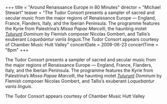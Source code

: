 +++
title = "Around Renaissance Europe in 80 Minutes"
director = "Michael Stewart"
teaser = "The Tudor Consort presents a sampler of sacred and secular music from the major regions of Renaissance Europe — England, France, Flanders, Italy, and the Iberian Peninsula. The programme features the Kyrie from Palestrina’s *Missa Papae Marcelli*, the haunting motet *<u>Tulurunt</u> Dominum* by Flemish composer Nicolas Gombert, and Tallis’s exuberant *Loquebantur variis linguis*.The Tudor Consort appears courtesy of Chamber Music Hutt Valley"
concertDate = 2009-06-23
concertTime = "8pm"
+++

The Tudor Consort presents a sampler of sacred and secular music from the major regions of Renaissance Europe — England, France, Flanders, Italy, and the Iberian Peninsula. The programme features the Kyrie from Palestrina’s *Missa Papae Marcelli*, the haunting motet *<u>Tulurunt</u> Dominum* by Flemish composer Nicolas Gombert, and Tallis’s exuberant *Loquebantur variis linguis*.


The Tudor Consort appears courtesy of Chamber Music Hutt Valley
